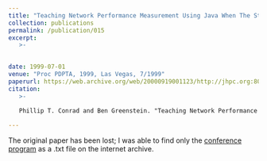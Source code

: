 ```yaml
---
title: "Teaching Network Performance Measurement Using Java When The Students Don't Already Know Java"
collection: publications
permalink: /publication/015
excerpt:
   >-   

   
date: 1999-07-01
venue: "Proc PDPTA, 1999, Las Vegas, 7/1999"
paperurl: https://web.archive.org/web/20000919001123/http://jhpc.org:80/pdpta/pdpta1999-final-program.txt
citation:
   >-

   Phillip T. Conrad and Ben Greenstein. "Teaching Network Performance Measurements Using Java." In Proceedings of the International Conference on Parallel and Distributed Processing Techniques and Applications (PDPTA'99), pp. 74-80. 1999.
   
---
```


The original paper has been lost; I was able to find only the
[conference program](/files/paper015.txt) as a .txt file on the internet archive.


